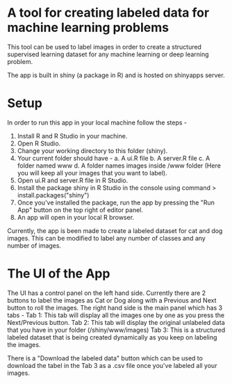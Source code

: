 # A tool for creating labeled data for machine learning problems
This tool can be used to label images in order to create a structured supervised learning dataset for any machine learning or deep learning problem. 

The app is built in shiny (a package in R) and is hosted on shinyapps server. 

# Setup
In order to run this app in your local machine follow the steps - 
1. Install R and R Studio in your machine. 
2. Open R Studio. 
3. Change your working directory to this folder (shiny). 
4. Your current folder should have - 
   a. A ui.R file
   b. A server.R file
   c. A folder named www 
   d. A folder names images inside /www folder (Here you will keep all your images that you want to label). 
5. Open ui.R and server.R file in R Studio. 
6. Install the package shiny in R Studio in the console using command > install.packages("shiny")
7. Once you've installed the package, run the app by pressing the "Run App" button on the top right of editor panel. 
8. An app will open in your local R browser. 

Currently, the app is been made to create a labeled dataset for cat and dog images. This can be modified to label any number of classes and any number of images. 

# The UI of the App
The UI has a control panel on the left hand side. Currently there are 2 buttons to label the images as Cat or Dog along with a Previous and Next button to roll the images. 
The right hand side is the main panel which has 3 tabs - 
  Tab 1: This tab will display all the images one by one as you press the Next/Previous button.
  Tab 2: This tab will display the original unlabeled data that you have in your folder (/shiny/www/images)
  Tab 3: This is a structured labeled dataset that is being created dynamically as you keep on labeling the images. 
  
  There is a "Download the labeled data" button which can be used to download the tabel in the Tab 3 as a .csv file once you've labeled all your images. 
  
  
